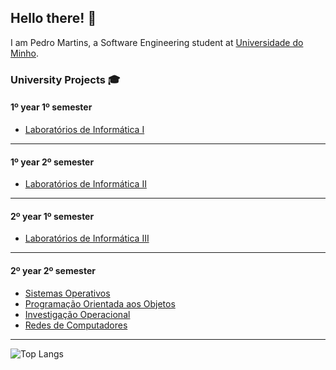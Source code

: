 ## Hello there! 👋

I am Pedro Martins, a Software Engineering student at [Universidade do Minho](https://www.uminho.pt/EN/).  

### University Projects 🎓

#### 1º year 1º semester
- [Laboratórios de Informática I](https://github.com/Katilho/LI1)
---

#### 1º year 2º semester
- [Laboratórios de Informática II](https://github.com/Katilho/LI2)
---

#### 2º year 1º semester
- [Laboratórios de Informática III](https://github.com/Katilho/LI3)
---

#### 2º year 2º semester
- [Sistemas Operativos](https://github.com/Katilho/SO)
- [Programação Orientada aos Objetos](https://github.com/Katilho/POO)
- [Investigação Operacional](https://github.com/Katilho/IO)
- [Redes de Computadores](https://github.com/Katilho/RC)

---
![Top Langs](https://github-readme-stats.vercel.app/api/top-langs/?username=katilho&theme=dracula&hide=Roff)

<!--
![My GitHub stats](https://github-readme-stats.vercel.app/api?username=Katilho&count_private=true&show_icons=true&theme=dracula&hide=contribs&hide_border=true)  

![](https://komarev.com/ghpvc/?username=Katilho)

 - :inbox_tray: [Email](mailto:pemicama12@gmail.com)  
-->
